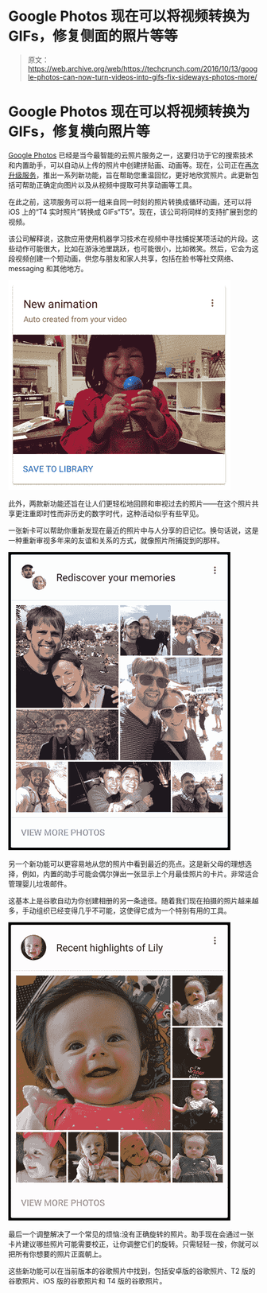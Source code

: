 # Google Photos 现在可以将视频转换为 GIFs，修复侧面的照片等等 

> 原文：<https://web.archive.org/web/https://techcrunch.com/2016/10/13/google-photos-can-now-turn-videos-into-gifs-fix-sideways-photos-more/>

# Google Photos 现在可以将视频转换为 GIFs，修复横向照片等

[Google Photos](https://web.archive.org/web/20221209132349/https://photos.google.com/) 已经是当今最智能的云照片服务之一，这要归功于它的搜索技术和内置助手，可以自动从上传的照片中创建拼贴画、动画等。现在，公司正在[再次升级服务](https://web.archive.org/web/20221209132349/https://blog.google/products/photos/turn-frown-upside-down-suggested-rotations-and-more/)，推出一系列新功能，旨在帮助您重温回忆，更好地欣赏照片。此更新包括可帮助正确定向图片以及从视频中提取可共享动画等工具。

在此之前，这项服务可以将一组来自同一时刻的照片转换成循环动画，还可以将 iOS 上的“T4 实时照片”转换成 GIFs“T5”。现在，该公司将同样的支持扩展到您的视频。

该公司解释说，这款应用使用机器学习技术在视频中寻找捕捉某项活动的片段。这些动作可能很大，比如在游泳池里跳跃，也可能很小，比如微笑。然后，它会为这段视频创建一个短动画，供您与朋友和家人共享，包括在脸书等社交网络、messaging 和其他地方。

![animation-video_2x1](img/dcdf15cbacd21bba11e7acc5eaf10507.png)

此外，两款新功能还旨在让人们更轻松地回顾和审视过去的照片——在这个照片共享更注重即时性而非历史的数字时代，这种活动似乎有些罕见。

一张新卡可以帮助你重新发现在最近的照片中与人分享的旧记忆。换句话说，这是一种重新审视多年来的友谊和关系的方式，就像照片所捕捉到的那样。

![pm-2-tim-width-704-width-447](img/bbda537c6ea9ea193eacc18414daa584.png)

另一个新功能可以更容易地从您的照片中看到最近的亮点。这是新父母的理想选择，例如，内置的助手可能会偶尔弹出一张显示上个月最佳照片的卡片。非常适合管理婴儿垃圾邮件。

这基本上是谷歌自动为你创建相册的另一条途径。随着我们现在拍摄的照片越来越多，手动组织已经变得几乎不可能，这使得它成为一个特别有用的工具。

![pm-1-lily-b-width-704-width-447](img/339c9c9dfa3586ff2e147876506e1e14.png)

最后一个调整解决了一个常见的烦恼:没有正确旋转的照片。助手现在会通过一张卡片建议哪些照片可能需要校正，让你调整它们的旋转。只需轻轻一按，你就可以把所有你想要的照片正面朝上。

这些新功能可以在当前版本的谷歌照片中找到，包括安卓版的谷歌照片、T2 版的谷歌照片、iOS 版的谷歌照片和 T4 版的谷歌照片。